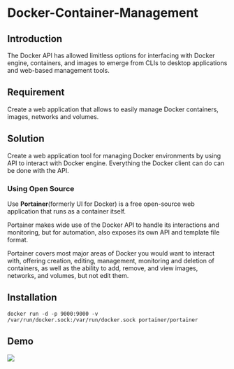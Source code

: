 # Docker-Container-Management

## Introduction
The Docker API has allowed limitless options for interfacing with Docker engine, containers, and images to emerge from CLIs to desktop applications and web-based management tools.

## Requirement
Create a web application that allows to easily manage Docker containers, images, networks and volumes.

## Solution
Create a web application tool for managing Docker environments by using API to interact with Docker engine.
Everything the Docker client can do can be done with the API.

### Using Open Source
Use <b>Portainer</b>(formerly UI for Docker) is a free open-source web application that runs as a container itself.

Portainer makes wide use of the Docker API to handle its interactions and monitoring, but for automation, also exposes its own API and template file format. 

Portainer covers most major areas of Docker you would want to interact with, offering creation, editing, management, monitoring and deletion of containers, as well as the ability to add, remove, and view images, networks, and volumes, but not edit them.

## Installation

```
docker run -d -p 9000:9000 -v /var/run/docker.sock:/var/run/docker.sock portainer/portainer
```

## Demo

<img src="https://d1jiktx90t87hr.cloudfront.net/354/wp-content/uploads/sites/2/2018/12/Containers1.png" ></img>
